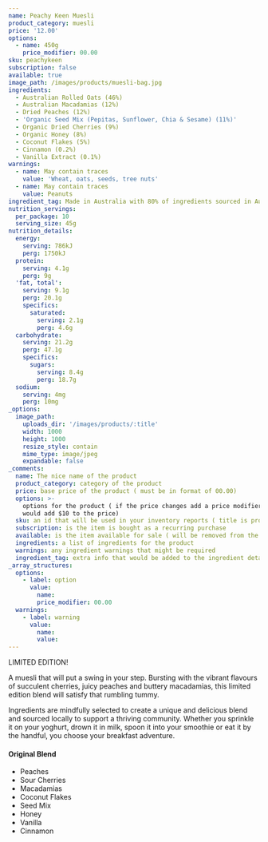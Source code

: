 ```yaml
---
name: Peachy Keen Muesli
product_category: muesli
price: '12.00'
options:
  - name: 450g
    price_modifier: 00.00
sku: peachykeen
subscription: false
available: true
image_path: /images/products/muesli-bag.jpg
ingredients:
  - Australian Rolled Oats (46%)
  - Australian Macadamias (12%)
  - Dried Peaches (12%)
  - 'Organic Seed Mix (Pepitas, Sunflower, Chia & Sesame) (11%)'
  - Organic Dried Cherries (9%)
  - Organic Honey (8%)
  - Coconut Flakes (5%)
  - Cinnamon (0.2%)
  - Vanilla Extract (0.1%)
warnings:
  - name: May contain traces
    value: 'Wheat, oats, seeds, tree nuts'
  - name: May contain traces
    value: Peanuts
ingredient_tag: Made in Australia with 80% of ingredients sourced in Australia
nutrition_servings:
  per_package: 10
  serving_size: 45g
nutrition_details:
  energy:
    serving: 786kJ
    perg: 1750kJ
  protein:
    serving: 4.1g
    perg: 9g
  'fat, total':
    serving: 9.1g
    perg: 20.1g
    specifics:
      saturated:
        serving: 2.1g
        perg: 4.6g
  carbohydrate:
    serving: 21.2g
    perg: 47.1g
    specifics:
      sugars:
        serving: 8.4g
        perg: 18.7g
  sodium:
    serving: 4mg
    perg: 10mg
_options:
  image_path:
    uploads_dir: '/images/products/:title'
    width: 1000
    height: 1000
    resize_style: contain
    mime_type: image/jpeg
    expandable: false
_comments:
  name: The nice name of the product
  product_category: category of the product
  price: base price of the product ( must be in format of 00.00)
  options: >-
    options for the product ( if the price changes add a price modifier +10.00
    would add $10 to the price)
  sku: an id that will be used in your inventory reports ( title is probably good )
  subscription: is the item is bought as a recurring purchase
  available: is the item available for sale ( will be removed from the site )
  ingredients: a list of ingredients for the product
  warnings: any ingredient warnings that might be required
  ingredient_tag: extra info that would be added to the ingredient details
_array_structures:
  options:
    - label: option
      value:
        name:
        price_modifier: 00.00
  warnings:
    - label: warning
      value:
        name:
        value:
---
```


LIMITED EDITION\!&nbsp;

A muesli that will put a swing in your step. Bursting with the vibrant flavours of succulent cherries, juicy peaches and buttery macadamias, this limited edition blend will satisfy that rumbling tummy.&nbsp;&nbsp;

Ingredients are mindfully selected to create a unique and delicious blend and sourced locally to support a thriving community. Whether you sprinkle it on your yoghurt, drown it in milk, spoon it into your smoothie or eat it by the handful, you choose your breakfast adventure.

#### Original Blend

* Peaches
* Sour Cherries
* Macadamias&nbsp;
* Coconut Flakes
* Seed Mix
* Honey
* Vanilla
* Cinnamon
